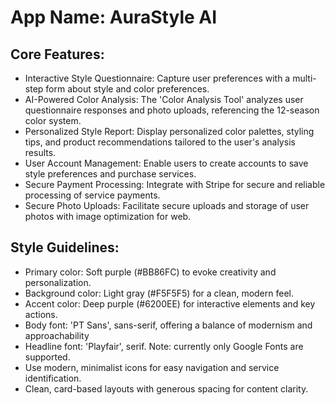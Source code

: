 # **App Name**: AuraStyle AI

## Core Features:

- Interactive Style Questionnaire: Capture user preferences with a multi-step form about style and color preferences.
- AI-Powered Color Analysis: The 'Color Analysis Tool' analyzes user questionnaire responses and photo uploads, referencing the 12-season color system.
- Personalized Style Report: Display personalized color palettes, styling tips, and product recommendations tailored to the user's analysis results.
- User Account Management: Enable users to create accounts to save style preferences and purchase services.
- Secure Payment Processing: Integrate with Stripe for secure and reliable processing of service payments.
- Secure Photo Uploads: Facilitate secure uploads and storage of user photos with image optimization for web.

## Style Guidelines:

- Primary color: Soft purple (#BB86FC) to evoke creativity and personalization.
- Background color: Light gray (#F5F5F5) for a clean, modern feel.
- Accent color: Deep purple (#6200EE) for interactive elements and key actions.
- Body font: 'PT Sans', sans-serif, offering a balance of modernism and approachability
- Headline font: 'Playfair', serif. Note: currently only Google Fonts are supported.
- Use modern, minimalist icons for easy navigation and service identification.
- Clean, card-based layouts with generous spacing for content clarity.